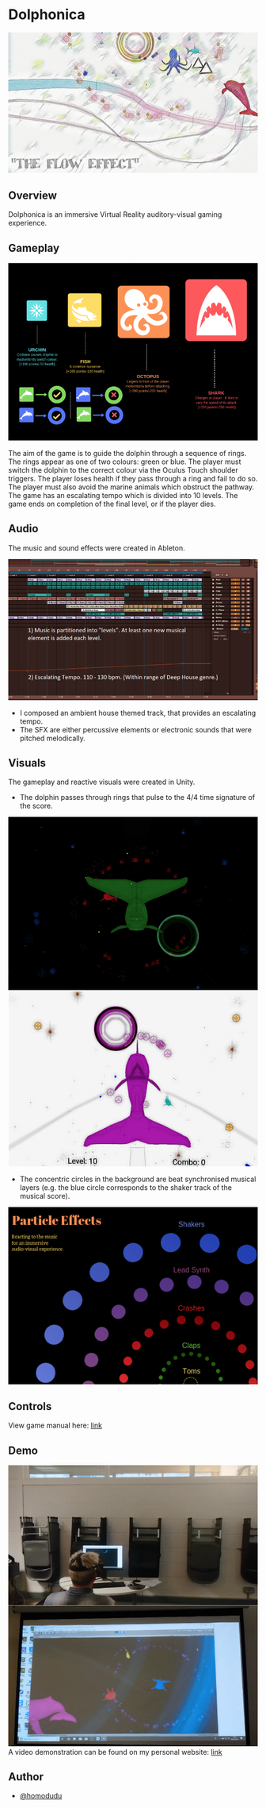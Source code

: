 # Dolphonica

![alt text](https://github.com/homodudu/Dolphonica/blob/master/IMAGES/COVER.png)

## Overview
Dolphonica is an immersive Virtual Reality auditory-visual gaming experience.

## Gameplay
![alt text](https://github.com/homodudu/Dolphonica/blob/master/IMAGES/GPLAY.png)

The aim of the game is to guide the dolphin through a sequence of rings. The rings appear as one of two colours: green or blue. The player must switch the dolphin to the correct colour via the Oculus Touch shoulder triggers. The player loses health if they pass through a ring and fail to do so. The player must also avoid the marine animals which obstruct the pathway. The game has an escalating tempo which is divided into 10 levels. The game ends on completion of the final level, or if the player dies.

## Audio
The music and sound effects were created in Ableton. 

![alt text](https://github.com/homodudu/Dolphonica/blob/master/IMAGES/AUDIO.png)

- I composed an ambient house themed track, that provides an escalating tempo. 
- The SFX are either percussive elements or electronic sounds that were pitched melodically. 

## Visuals
The gameplay and reactive visuals were created in Unity. 

- The dolphin passes through rings that pulse to the 4/4 time signature of the score. 

![alt text](https://github.com/homodudu/Dolphonica/blob/master/IMAGES/SC_1.png)
![alt text](https://github.com/homodudu/Dolphonica/blob/master/IMAGES/SC_2.png)

- The concentric circles in the background are beat synchronised musical layers (e.g. the blue circle corresponds to the shaker track of the musical score).  

![alt text](https://github.com/homodudu/Dolphonica/blob/master/IMAGES/PART_FX.png)

## Controls 
View game manual here: [link](https://github.com/homodudu/Dolphonica/blob/master/RESOURCES/Delphonica%20Game%20Manual.pdf)

## Demo
![alt text](https://github.com/homodudu/Dolphonica/blob/master/IMAGES/DEMO.png)
A video demonstration can be found on my personal website: [link](https://www.homodudu.com/)

## Author
- [@homodudu](https://github.com/homodudu)
